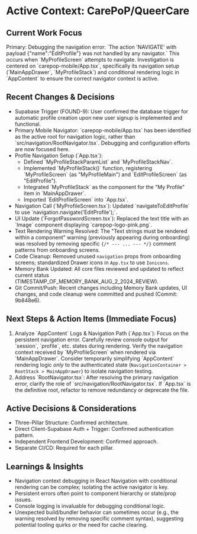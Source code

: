 # Active Context: CarePoP/QueerCare

## Current Work Focus

Primary: Debugging the navigation error: \`The action 'NAVIGATE' with payload {"name":"EditProfile"} was not handled by any navigator.\` This occurs when \`MyProfileScreen\` attempts to navigate. Investigation is centered on \`carepop-mobile/App.tsx\`, specifically its navigation setup (\`MainAppDrawer\`, \`MyProfileStack\`) and conditional rendering logic in \`AppContent\` to ensure the correct navigator context is active.  

## Recent Changes & Decisions

-   Supabase Trigger (FOUND-9): User confirmed the database trigger for automatic profile creation upon new user signup is implemented and functional.  
-   Primary Mobile Navigator: \`carepop-mobile/App.tsx\` has been identified as the active root for navigation logic, rather than \`src/navigation/RootNavigator.tsx\`. Debugging and configuration efforts are now focused here.  
-   Profile Navigation Setup (\`App.tsx\`):
    *   Defined \`MyProfileStackParamList\` and \`MyProfileStackNav\`.
    *   Implemented \`MyProfileStack()\` function, registering \`MyProfileScreen\` (as "MyProfileMain") and \`EditProfileScreen\` (as "EditProfile").
    *   Integrated \`MyProfileStack\` as the component for the "My Profile" item in \`MainAppDrawer\`.
    *   Imported \`EditProfileScreen\` into \`App.tsx\`.
-   Navigation Call (\`MyProfileScreen.tsx\`): Updated \`navigateToEditProfile\` to use \`navigation.navigate('EditProfile');\`.  
-   UI Update (\`ForgotPasswordScreen.tsx\`): Replaced the text title with an \`Image\` component displaying \`carepop-logo-pink.png\`.
-   Text Rendering Warning Resolved: The \"Text strings must be rendered within a <Text> component\" warning (previously appearing during onboarding) was resolved by removing specific `{/* --- ... --- */}` comment patterns from onboarding screens.  
-   Code Cleanup: Removed unused `navigation` props from onboarding screens; standardized Drawer icons in `App.tsx` to use `Ionicons`.
-   Memory Bank Updated: All core files reviewed and updated to reflect current status (TIMESTAMP_OF_MEMORY_BANK_AUG_2_2024_REVIEW).
-   Git Commit/Push: Recent changes including Memory Bank updates, UI changes, and code cleanup were committed and pushed (Commit: 9b848e6).

## Next Steps & Action Items (Immediate Focus)

1.  Analyze \`AppContent\` Logs & Navigation Path (\`App.tsx\`): Focus on the persistent navigation error. Carefully review console output for \`session\`, \`profile\`, etc. states during rendering. Verify the navigation context received by \`MyProfileScreen\` when rendered via \`MainAppDrawer\`. Consider temporarily simplifying \`AppContent\` rendering logic *only* to the authenticated state (`NavigationContainer > RootStack > MainAppDrawer`) to isolate navigation testing.
2.  Address \`RootNavigator.tsx\`: After resolving the primary navigation error, clarify the role of \`src/navigation/RootNavigator.tsx\`. If \`App.tsx\` is the definitive root, refactor to remove redundancy or deprecate the file.

## Active Decisions & Considerations

-   Three-Pillar Structure: Confirmed architecture.
-   Direct Client-Supabase Auth + Trigger: Confirmed authentication pattern.
-   Independent Frontend Development: Confirmed approach.
-   Separate CI/CD: Required for each pillar.

## Learnings & Insights

-   Navigation context debugging in React Navigation with conditional rendering can be complex; isolating the active navigator is key.
-   Persistent errors often point to component hierarchy or state/prop issues.
-   Console logging is invaluable for debugging conditional logic.
-   Unexpected build/bundler behavior can sometimes occur (e.g., the warning resolved by removing specific comment syntax), suggesting potential tooling quirks or the need for cache clearing.